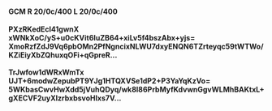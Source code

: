 #### GCM R 20/0c/400 L 20/0c/400
**PXzRKedEcl41gwnX**<br/>**xWNkXoC/yS+u0cKVit6IuZB64+xiLv5f4bszAbx+yjs=**<br/>**XmoRzfZdJ9Vq6pbOMn2PfNgncixNLWU7dxyENQN6TZrteyqc59tWTWo/KZiEiyXbZQhuxqOFi+qGpreR...**<br/><br/>
**TrJwfow1dWRxWmTx**<br/>**UJT+6modwZepubPT9YJg1HTQXVSe1dP2+P3YaYqKzVo=**<br/>**5WKbasCwvHwXdd5jVuhQDyq/wk8l86PrbMyfKdvwnGgvWLMhBAKtxL+gXECVF2uyXlzrbxbsvoHlxs7V...**